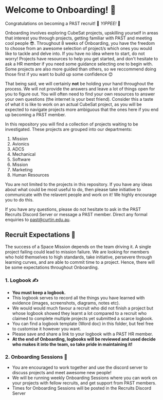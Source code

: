 # Welcome to Onboarding! :rocket:

Congratulations on becoming a PAST recruit! 🎉 *YIPPEE!* 🎉

Onboarding involves exploring CubeSat projects, upskilling yourself in areas that interest you through projects, getting familiar with PAST and meeting cool people 😎.
Throughout 8 weeks of Onboarding, you have the freedom to choose from an awesome selection of project/s which ones you would like to tackle and delve into.
If you have no idea where to start, do not worry! Projects have resources to help you get started, and don't hesitate to ask a HR member if you need some guidance selecting
one to begin with. 
Some projects are also more guided than others, so we reccommend doing those first if you want to
build up some confidence 😊

That being said, we will certainly **not** be holding your hand throughout the process. We will not provide the answers and leave a lot of things open for you to figure out. 
You will often need to find your own resources to answer your own questions (the internet is your best friend). 
Consider this a taste of what it is like to work on an actual CubeSat project, as you will be expected to navigate projects more ambiguous 
that the ones here if you end up becoming a PAST member.

In this repository you will find a collection of projects waiting to be investigated. These projects are grouped into our departments: 
1. Mission
2. Avionics
3. ADCS
4. Mechanical
5. Software
6. Mission
7. Marketing
8. Human Resources

You are not limited to the projects in this repository. If you have any ideas about what could be most useful to do, then please take initiative to communicate with the relavent people and work on it! We highly encourage you to do this.

If you have any questions, please do not hesitate to ask in the PAST Recruits Discord Server or message a PAST member.
Direct any formal enquiries to past@curtin.edu.au.

## Recruit Expectations 🫡
The success of a Space Mission depends on the team driving it. A single project failing could lead to mission failure. 
We are looking for members who hold themselves to high standards, take initiative, persevere through learning curves, 
and are able to commit time to a project. Hence, there will be some expectations throughout Onboarding.

### 1. Logbook ✍️
- **You must keep a logbook.**
- This logbook serves to record all the things you have learned with evidence (images, screenshots, diagrams,
notes etc).
- We would would much favour a recruit who did not finish a project but whose logbook showed they learnt a lot
  compared to a recruit who claimed to complete multiple projects yet submitted a scarce logbook. 
- You can find a logbook template (Word doc) in this folder, but feel free to customise it however you want.
- Please save and share a link to your logbook with a PAST HR member.
- **At the end of Onboarding, logbooks will be reviewed and used decide who makes it into the team, so take pride in maintaining it!**

### 2. Onboarding Sessions 🤝
- You are encouraged to work together and use the discord server to discuss projects and meet awesome new people!
- We will be running weekly Onboarding Sessions where you can work on your projects with fellow recruits, and get support from PAST members.
- Times for Onboarding Sessions will be posted in the Recruits Discord Server
